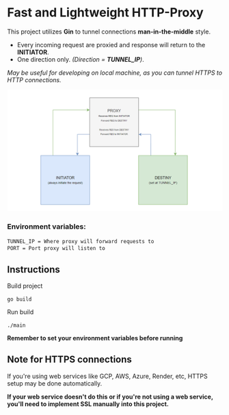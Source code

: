 # Fast and Lightweight HTTP-Proxy
This project utilizes **Gin** to tunnel connections **man-in-the-middle** style.

- Every incoming request are proxied and response will return to the **INITIATOR**.
- One direction only. *(Direction = **TUNNEL_IP**)*.

*May be useful for developing on local machine, as you can tunnel HTTPS to HTTP connections.*

<img src="https://github.com/pedrobartolini/golang_tunnel/blob/main/readme/diagram.png">

### Environment variables:
```env
TUNNEL_IP = Where proxy will forward requests to
PORT = Port proxy will listen to
```

## Instructions
Build project
```batch
go build
```
Run build
```batch
./main
```
**Remember to set your environment variables before running**

## Note for HTTPS connections
If you're using web services like GCP, AWS, Azure, Render, etc, HTTPS setup may be done automatically.

**If your web service doesn't do this or if you're not using a web service, you'll need to implement SSL manually into this project.**
